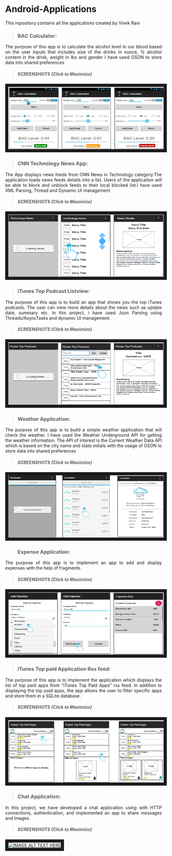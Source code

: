 # Android-Applications
This repository contains all the applications created by Vivek Ravi

> ### BAC Calculator:
<p align="justify">The purpose of this app is to calculate the alcohol level in our blood based on the user inputs 
that includes size of the drinks in ounce, % alcohol content in the drink, weight in lbs and gender
I have used GSON to store data into shared preferences</p>

> ##### SCREENSHOTS (Click to Maximize)

<a href="https://github.com/vivekravi123/Android-Applications/blob/master/BACCalculator/screenshots/BACimage.png" target="_blank">
<img src="https://github.com/vivekravi123/Android-Applications/blob/master/BACCalculator/screenshots/BACimage.png" 
alt="IMAGE ALT TEXT HERE" width="500" height="200" border="10" /></a>
 
 > ### CNN Technology News App:
<p align="justify">The App displays news feeds from CNN News in Technology category.The application loads news feeds details into a list. Users of the application will be able to block and unblock feeds to their local blocked list.I have used XML Parsing, Thread and Dynamic UI management </p>

> ##### SCREENSHOTS (Click to Maximize)

<a href="https://github.com/vivekravi123/Android-Applications/blob/master/CNNTechnologyNewsApp/screenshots/CNNimage.png" target="_blank">
<img src="https://github.com/vivekravi123/Android-Applications/blob/master/CNNTechnologyNewsApp/screenshots/CNNimage.png" 
alt="IMAGE ALT TEXT HERE" width="500" height="200" border="10" /></a>

> ### iTunes Top Podcast Listview:

<p align="justify">The purpose of this app is to build an app that shows you the top iTunes podcasts. The user can view more details about the news such as update date, summary etc. In this project, i have used Json Parsing using Threads/AsyncTasks and dynamic UI management.</p>

> ##### SCREENSHOTS (Click to Maximize)

<a href="https://github.com/vivekravi123/Android-Applications/blob/master/iTunesTopPodcastListview/screenshot/iTunesTopPodcastimage.png" target="_blank">
<img src="https://github.com/vivekravi123/Android-Applications/blob/master/iTunesTopPodcastListview/screenshot/iTunesTopPodcastimage.png" 
alt="IMAGE ALT TEXT HERE" width="500" height="200" border="10" /></a>

> ### Weather Application:

<p align="justify">The purpose of this app is to build a simple weather application that will check the
weather. I have used the Weather Underground API for getting the weather information. The
API of interest is the Current Weather Data API which is based on the city name and
state initials with the usage of GSON to store data into shared preferences</p>

> ##### SCREENSHOTS (Click to Maximize)

<a href="https://github.com/vivekravi123/Android-Applications/blob/master/WeatherApp/screenshot/weatherimage.png" target="_blank">
<img src="https://github.com/vivekravi123/Android-Applications/blob/master/WeatherApp/screenshot/weatherimage.png" 
alt="IMAGE ALT TEXT HERE" width="500" height="200" border="10" /></a>


> ### Expense Application:

<p align="justify">The purpose of this app is to implement an app to add and
display expenses with the help of fragments.</p>

> ##### SCREENSHOTS (Click to Maximize)

<a href="https://github.com/vivekravi123/Android-Applications/blob/master/ExpenseApplication/screenshot/ExpenseApp.png">
<img src="https://github.com/vivekravi123/Android-Applications/blob/master/ExpenseApplication/screenshot/ExpenseApp.png" 
alt="IMAGE ALT TEXT HERE" width="500" height="200" border="10" /></a>


> ### iTunes Top paid Application Rss feed:

<p align="justify">The purpose of this app is to implement the application which displays the list
of top paid apps from “iTunes Top Paid Apps” rss feed. In addition to displaying the top
paid apps, the app allows the user to filter specific apps and store them in a SQLite
database.</p>

> ##### SCREENSHOTS (Click to Maximize)

<a href="https://github.com/vivekravi123/Android-Applications/blob/master/iTunesTopPaidApplication/screenshot/iTunesTopPaid.png">
<img src="https://github.com/vivekravi123/Android-Applications/blob/master/iTunesTopPaidApplication/screenshot/iTunesTopPaid.png" 
alt="IMAGE ALT TEXT HERE" width="500" height="200" border="10" /></a>

> ### Chat Application:

<p align="justify"> In this project, we have developed a chat application using with HTTP connections,
authentication, and implemented an app to share messages and images.</p>

> ##### SCREENSHOTS (Click to Maximize)

<a href="https://github.com/vivekravi123/Android-Applications/blob/master/ChatApplication/screenshot/chatimage.png">
<img src="hhttps://github.com/vivekravi123/Android-Applications/blob/master/ChatApplication/screenshot/chatimage.png" 
alt="IMAGE ALT TEXT HERE" width="500" height="200" border="10" /></a>


